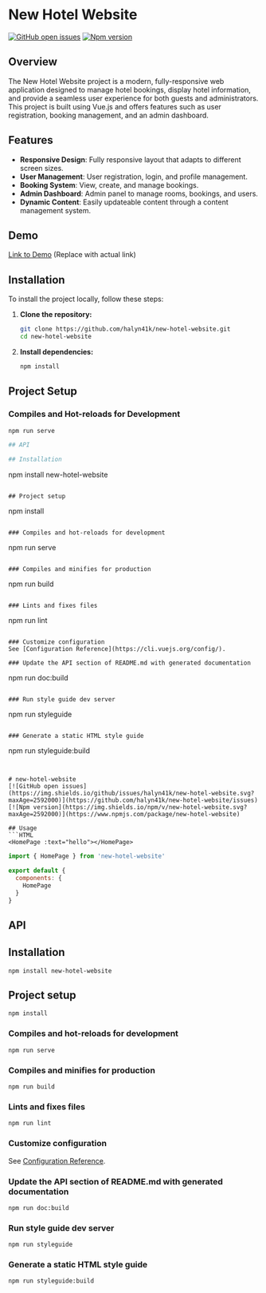 
# New Hotel Website

[![GitHub open issues](https://img.shields.io/github/issues/halyn41k/new-hotel-website.svg?maxAge=2592000)](https://github.com/halyn41k/new-hotel-website/issues)
[![Npm version](https://img.shields.io/npm/v/new-hotel-website.svg?maxAge=2592000)](https://www.npmjs.com/package/new-hotel-website)

## Overview

The New Hotel Website project is a modern, fully-responsive web application designed to manage hotel bookings, display hotel information, and provide a seamless user experience for both guests and administrators. This project is built using Vue.js and offers features such as user registration, booking management, and an admin dashboard.

## Features

- **Responsive Design**: Fully responsive layout that adapts to different screen sizes.
- **User Management**: User registration, login, and profile management.
- **Booking System**: View, create, and manage bookings.
- **Admin Dashboard**: Admin panel to manage rooms, bookings, and users.
- **Dynamic Content**: Easily updateable content through a content management system.

## Demo

[Link to Demo](#) (Replace with actual link)

## Installation

To install the project locally, follow these steps:

1. **Clone the repository:**

    ```bash
    git clone https://github.com/halyn41k/new-hotel-website.git
    cd new-hotel-website
    ```

2. **Install dependencies:**

    ```bash
    npm install
    ```

## Project Setup

### Compiles and Hot-reloads for Development

```bash
npm run serve

## API

## Installation
```
npm install new-hotel-website
```

## Project setup
```
npm install
```

### Compiles and hot-reloads for development
```
npm run serve
```

### Compiles and minifies for production
```
npm run build
```

### Lints and fixes files
```
npm run lint
```

### Customize configuration
See [Configuration Reference](https://cli.vuejs.org/config/).

### Update the API section of README.md with generated documentation
```
npm run doc:build
```

### Run style guide dev server
```
npm run styleguide
```

### Generate a static HTML style guide
```
npm run styleguide:build
```


# new-hotel-website
[![GitHub open issues](https://img.shields.io/github/issues/halyn41k/new-hotel-website.svg?maxAge=2592000)](https://github.com/halyn41k/new-hotel-website/issues)
[![Npm version](https://img.shields.io/npm/v/new-hotel-website.svg?maxAge=2592000)](https://www.npmjs.com/package/new-hotel-website)

## Usage
```HTML
<HomePage :text="hello"></HomePage>
```
```javascript
import { HomePage } from 'new-hotel-website'

export default {
  components: {
    HomePage
  }
}
```
## API

## Installation
```
npm install new-hotel-website
```

## Project setup
```
npm install
```

### Compiles and hot-reloads for development
```
npm run serve
```

### Compiles and minifies for production
```
npm run build
```

### Lints and fixes files
```
npm run lint
```

### Customize configuration
See [Configuration Reference](https://cli.vuejs.org/config/).

### Update the API section of README.md with generated documentation
```
npm run doc:build
```

### Run style guide dev server
```
npm run styleguide
```

### Generate a static HTML style guide
```
npm run styleguide:build
```
